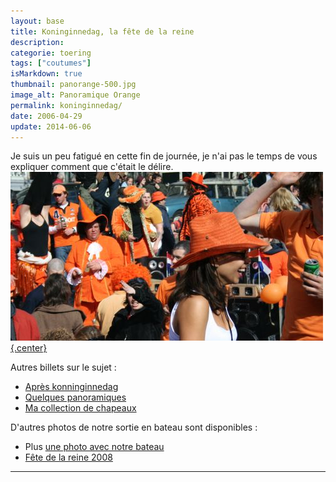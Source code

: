 ```yaml
---
layout: base
title: Koninginnedag, la fête de la reine
description: 
categorie: toering
tags: ["coutumes"]
isMarkdown: true
thumbnail: panorange-500.jpg
image_alt: Panoramique Orange
permalink: koninginnedag/
date: 2006-04-29
update: 2014-06-06
---
```




Je suis un peu fatigué en cette fin de journée, je n'ai pas le temps de vous expliquer comment que c'était le délire.
[![Panoramique Orange](panorange-500.jpg){.center}](/pas-de-fete-du-travail)

Autres billets sur le sujet :
* [Après konninginnedag](/apres-koninginnedag)
* [Quelques panoramiques](/pas-de-fete-du-travail)
* [Ma collection de chapeaux](/hoeden)

D'autres photos de notre sortie en bateau sont disponibles :  
* Plus [une photo avec notre bateau](http://harple.com/family/photos/netherlands/steve-in-nederland/steve-in-nederland-Pages/Image30.html)
* [Fête de la reine 2008](/fete-de-la-reine)
---
<!-- post notes:
liens morts : 
* [sur le site de Pascale|http://www.xs4all.nl/~jlhkrans/Reine_2006/].
* [sur mon album en ligne|http://alix.guillard.fr/phototeque/view_album.php?set_albumName=konninginnedag-2006]
--->

